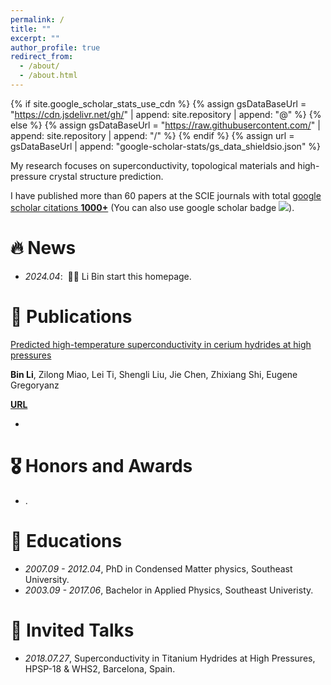 ```yaml
---
permalink: /
title: ""
excerpt: ""
author_profile: true
redirect_from: 
  - /about/
  - /about.html
---
```


{% if site.google_scholar_stats_use_cdn %}
{% assign gsDataBaseUrl = "https://cdn.jsdelivr.net/gh/" | append: site.repository | append: "@" %}
{% else %}
{% assign gsDataBaseUrl = "https://raw.githubusercontent.com/" | append: site.repository | append: "/" %}
{% endif %}
{% assign url = gsDataBaseUrl | append: "google-scholar-stats/gs_data_shieldsio.json" %}

<span class='anchor' id='about-me'></span>

My research focuses on superconductivity, topological materials and high-pressure crystal structure prediction.

 I have published more than 60 papers at the SCIE journals with total <a href='https://scholar.google.com/citations?user=eWCLGwUAAAAJ'>google scholar citations <strong><span id='total_cit'>1000+</span></strong></a> (You can also use google scholar badge <a href='https://scholar.google.com/citations?user=eWCLGwUAAAAJ'><img src="https://img.shields.io/endpoint?url={{ url | url_encode }}&logo=Google%20Scholar&labelColor=f6f6f6&color=9cf&style=flat&label=citations"></a>).


# 🔥 News
- *2024.04*: &nbsp;🎉🎉 Li Bin start this homepage. 

# 📝 Publications 


[Predicted high-temperature superconductivity in cerium hydrides at high pressures](http://sscms.hpstar.ac.cn/hpstar/upload/files/2020/1/2742783d1f8acb7e.pdf)

**Bin Li**, Zilong Miao, Lei Ti, Shengli Liu, Jie Chen, Zhixiang Shi, Eugene Gregoryanz

[**URL**](https://scholar.google.com/citations?view_op=view_citation&hl=zh-CN&user=eWCLGwUAAAAJ&citation_for_view=eWCLGwUAAAAJ:mB3voiENLucC) <strong><span class='show_paper_citations' data='eWCLGwUAAAAJ:mB3voiENLucC'></span></strong>

- 

# 🎖 Honors and Awards
-  . 


# 📖 Educations
- *2007.09 - 2012.04*, PhD in Condensed Matter physics, Southeast University. 
- *2003.09 - 2017.06*, Bachelor in Applied Physics, Southeast Univeristy. 

# 💬 Invited Talks
- *2018.07.27*, Superconductivity in Titanium Hydrides at High Pressures, HPSP-18 & WHS2, Barcelona, Spain. 

